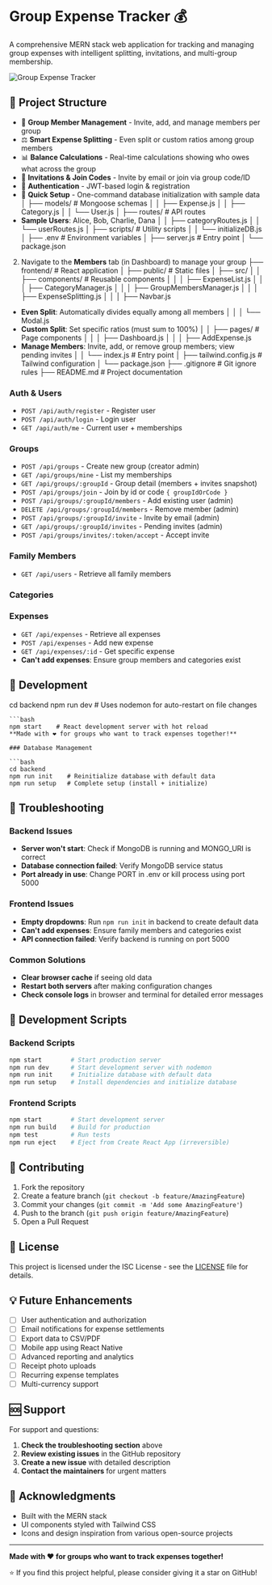 # Group Expense Tracker 💰

A comprehensive MERN stack web application for tracking and managing group expenses with intelligent splitting, invitations, and multi-group membership.

![Group Expense Tracker](https://img.shields.io/badge/MERN-Stack-blue)

## 📁 Project Structure
- 👥 **Group Member Management** - Invite, add, and manage members per group
- ⚖️ **Smart Expense Splitting** - Even split or custom ratios among group members
- 📊 **Balance Calculations** - Real-time calculations showing who owes what across the group
- 📨 **Invitations & Join Codes** - Invite by email or join via group code/ID
- 🔐 **Authentication** - JWT-based login & registration
- 🚀 **Quick Setup** - One-command database initialization with sample data
│   ├── models/               # Mongoose schemas
│   │   ├── Expense.js
│   │   ├── Category.js
│   │   └── User.js
│   ├── routes/               # API routes
- **Sample Users**: Alice, Bob, Charlie, Dana
│   │   ├── categoryRoutes.js
│   │   └── userRoutes.js
│   ├── scripts/              # Utility scripts
│   │   └── initializeDB.js
│   ├── .env                  # Environment variables
│   ├── server.js            # Entry point
│   └── package.json
2. Navigate to the **Members** tab (in Dashboard) to manage your group
├── frontend/                  # React application
│   ├── public/               # Static files
│   ├── src/
│   │   ├── components/       # Reusable components
│   │   │   ├── ExpenseList.js
│   │   │   ├── CategoryManager.js
│   │   │   ├── GroupMembersManager.js
│   │   │   ├── ExpenseSplitting.js
│   │   │   ├── Navbar.js
- **Even Split**: Automatically divides equally among all members
│   │   │   └── Modal.js
- **Custom Split**: Set specific ratios (must sum to 100%)
│   │   ├── pages/           # Page components
│   │   │   ├── Dashboard.js
│   │   │   ├── AddExpense.js
- **Manage Members**: Invite, add, or remove group members; view pending invites
│   │   └── index.js         # Entry point
│   ├── tailwind.config.js   # Tailwind configuration
│   └── package.json
├── .gitignore               # Git ignore rules
├── README.md               # Project documentation
### Auth & Users

- `POST /api/auth/register` - Register user
- `POST /api/auth/login` - Login user
- `GET /api/auth/me` - Current user + memberships

### Groups
- `POST /api/groups` - Create new group (creator admin)
- `GET /api/groups/mine` - List my memberships
- `GET /api/groups/:groupId` - Group detail (members + invites snapshot)
- `POST /api/groups/join` - Join by id or code `{ groupIdOrCode }`
- `POST /api/groups/:groupId/members` - Add existing user (admin)
- `DELETE /api/groups/:groupId/members` - Remove member (admin)
- `POST /api/groups/:groupId/invite` - Invite by email (admin)
- `GET /api/groups/:groupId/invites` - Pending invites (admin)
- `POST /api/groups/invites/:token/accept` - Accept invite
### Family Members

- `GET /api/users` - Retrieve all family members

### Categories

### Expenses

- `GET /api/expenses` - Retrieve all expenses
- `POST /api/expenses` - Add new expense
- `GET /api/expenses/:id` - Get specific expense
- **Can't add expenses**: Ensure group members and categories exist

## 🔧 Development

cd backend
npm run dev  # Uses nodemon for auto-restart on file changes
```
```bash
npm start    # React development server with hot reload
**Made with ❤️ for groups who want to track expenses together!**

### Database Management

```bash
cd backend
npm run init    # Reinitialize database with default data
npm run setup   # Complete setup (install + initialize)
```

## 🐛 Troubleshooting

### Backend Issues

- **Server won't start**: Check if MongoDB is running and MONGO_URI is correct
- **Database connection failed**: Verify MongoDB service status
- **Port already in use**: Change PORT in .env or kill process using port 5000

### Frontend Issues

- **Empty dropdowns**: Run `npm run init` in backend to create default data
- **Can't add expenses**: Ensure family members and categories exist
- **API connection failed**: Verify backend is running on port 5000

### Common Solutions

- **Clear browser cache** if seeing old data
- **Restart both servers** after making configuration changes
- **Check console logs** in browser and terminal for detailed error messages

## 🚧 Development Scripts

### Backend Scripts

```bash
npm start        # Start production server
npm run dev      # Start development server with nodemon
npm run init     # Initialize database with default data
npm run setup    # Install dependencies and initialize database
```

### Frontend Scripts

```bash
npm start        # Start development server
npm run build    # Build for production
npm test         # Run tests
npm run eject    # Eject from Create React App (irreversible)
```

## 🤝 Contributing

1. Fork the repository
2. Create a feature branch (`git checkout -b feature/AmazingFeature`)
3. Commit your changes (`git commit -m 'Add some AmazingFeature'`)
4. Push to the branch (`git push origin feature/AmazingFeature`)
5. Open a Pull Request

## 📄 License

This project is licensed under the ISC License - see the [LICENSE](LICENSE) file for details.

## 💡 Future Enhancements

- [ ] User authentication and authorization
- [ ] Email notifications for expense settlements
- [ ] Export data to CSV/PDF
- [ ] Mobile app using React Native
- [ ] Advanced reporting and analytics
- [ ] Receipt photo uploads
- [ ] Recurring expense templates
- [ ] Multi-currency support

## 🆘 Support

For support and questions:

1. **Check the troubleshooting section** above
2. **Review existing issues** in the GitHub repository
3. **Create a new issue** with detailed description
4. **Contact the maintainers** for urgent matters

## 🙏 Acknowledgments

- Built with the MERN stack
- UI components styled with Tailwind CSS
- Icons and design inspiration from various open-source projects

---

**Made with ❤️ for groups who want to track expenses together!**

⭐ If you find this project helpful, please consider giving it a star on GitHub!
